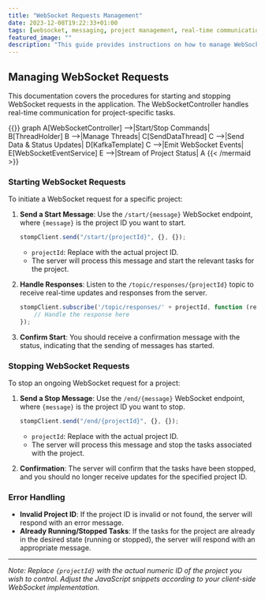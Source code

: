 ```yaml
---
title: "WebSocket Requests Management"
date: 2023-12-08T19:22:33+01:00
tags: [websocket, messaging, project management, real-time communication]
featured_image: ""
description: "This guide provides instructions on how to manage WebSocket requests in the application, including starting and stopping message streams for specific projects."
---
```


## Managing WebSocket Requests

This documentation covers the procedures for starting and stopping WebSocket requests in the application. The WebSocketController handles real-time communication for project-specific tasks.

{{<mermaid align="left">}}
graph 
    A[WebSocketController] -->|Start/Stop Commands| B[ThreadHolder]
    B -->|Manage Threads| C[SendDataThread]
    C -->|Send Data & Status Updates| D[KafkaTemplate]
    C -->|Emit WebSocket Events| E[WebSocketEventService]
    E -->|Stream of Project Status| A
{{< /mermaid >}}


### Starting WebSocket Requests

To initiate a WebSocket request for a specific project:

1. **Send a Start Message**: Use the `/start/{message}` WebSocket endpoint, where `{message}` is the project ID you want to start.

    ```javascript
    stompClient.send("/start/{projectId}", {}, {});
    ```

    - `projectId`: Replace with the actual project ID.
    - The server will process this message and start the relevant tasks for the project.

2. **Handle Responses**: Listen to the `/topic/responses/{projectId}` topic to receive real-time updates and responses from the server.

    ```javascript
    stompClient.subscribe('/topic/responses/' + projectId, function (response) {
        // Handle the response here
    });
    ```

3. **Confirm Start**: You should receive a confirmation message with the status, indicating that the sending of messages has started.

### Stopping WebSocket Requests

To stop an ongoing WebSocket request for a project:

1. **Send a Stop Message**: Use the `/end/{message}` WebSocket endpoint, where `{message}` is the project ID you want to stop.

    ```javascript
    stompClient.send("/end/{projectId}", {}, {});
    ```

    - `projectId`: Replace with the actual project ID.
    - The server will process this message and stop the tasks associated with the project.

2. **Confirmation**: The server will confirm that the tasks have been stopped, and you should no longer receive updates for the specified project ID.

### Error Handling

- **Invalid Project ID**: If the project ID is invalid or not found, the server will respond with an error message.
- **Already Running/Stopped Tasks**: If the tasks for the project are already in the desired state (running or stopped), the server will respond with an appropriate message.

---

*Note: Replace `{projectId}` with the actual numeric ID of the project you wish to control. Adjust the JavaScript snippets according to your client-side WebSocket implementation.*

